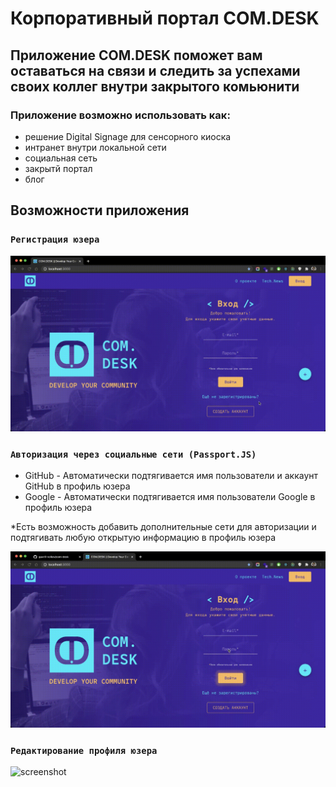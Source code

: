 # Корпоративный портал COM.DESK

## Приложение COM.DESK поможет вам оставаться на связи и следить за успехами своих коллег внутри закрытого комьюнити

### Приложение возможно использовать как: 

- решение Digital Signage для сенсорного киоска
- интранет внутри локальной сети
- социальная сеть
- закрытй портал
- блог

## Возможности приложения


### `Регистрация юзера`

![screenshot](gifs/Registration.gif)


### `Авторизация через социальные сети (Passport.JS)`

- GitHub - Автоматически подтягивается имя пользователи и аккаунт GitHub в профиль юзера
- Google - Автоматически подтягивается имя пользователи Google в профиль юзера

*Есть возможность добавить дополнительные сети для авторизации и подтягивать любую открытую информацию в профиль юзера

![screenshot](gifs/auth.gif)


### `Редактирование профиля юзера`

![screenshot](gifs/EditProfile.gif)
